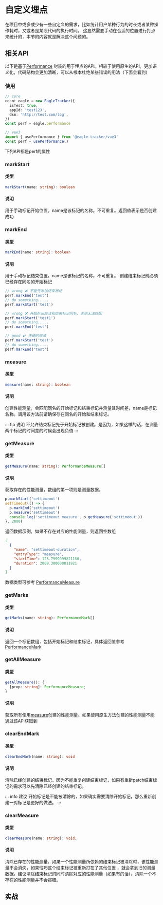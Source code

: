 # 自定义埋点
在项目中或多或少有一些自定义的需求，比如统计用户某种行为的时长或者某种操作耗时，又或者是某段代码的执行时间。
这显然需要手动在合适的位置进行打点来统计的，本节的内容就是解决这个问题的。
## 相关API
以下是基于[Performance](https://developer.mozilla.org/zh-CN/docs/Web/API/Performance_API/User_timing)
封装的用于埋点的API。相较于使用原生的API，更加语义化，代码结构会更加清晰，可以从根本杜绝某些错误的用法（下面会看到）

### 使用
```typescript
// core
cosnt eagle = new EagleTracker({
  isTest: true,
  appId: 'test123',
  dsn: 'http://test.com/log',
})
const perf = eagle.performance

// vue3
import { usePerformance } from '@eagle-tracker/vue3'
const perf = usePerformance()
```
下列API都是perf的属性

### markStart
#### 类型
```typescript
markStart(name: string): boolean
```
#### 说明
用于手动标记开始位置。name是该标记的名称，不可重复。返回值表示是否创建成功

### markEnd
#### 类型
```typescript
markEnd(name: string): boolean
```
#### 说明
用于手动标记结束位置。name是该标记的名称，不可重复。
创建结束标记前必须已经存在同名的开始标记
```typescript
// wrong ❌ 不能先添加结束标记
perf.markEnd('test')
// do something.....
perf.markStart('test')

// wrong ❌ 开始标记应该和结束标记同名，否则无法匹配
perf.markStart('test1')
// do something.....
perf.markEnd('test')

// good ✔️ 正确的做法
perf.markStart('test')
// do something.....
perf.markEnd('test')
```

### measure
#### 类型
```typescript
measure(name: string): boolean
```
#### 说明
创建性能测量，会匹配同名的开始标记和结束标记并测量其时间差，name是标记名称。调用该方法前请确保存在同名的开始和结束标记。

::: tip 说明
不允许结束标记先于开始标记被创建。是因为，如果这样的话，在测量两个标记的时间差的时候会出现负值
:::

### getMeasure
#### 类型
```typescript
getMeasure(name: string): PerformanceMeasure[]
```
#### 说明
获取存在的性能测量，数组的第一项则是测量数据。

```typescript
p.markStart('settimeout')
setTimeout(() => {
  p.markEnd('settimeout')
  p.measure('settimeout')
  console.log('settimeout measure', p.getMeasure('settimeout'))
}, 2000)
```
返回数据示例，如果不存在对应的性能测量，则返回空数组
```json
[
  {
    "name": "settimeout-duration",
    "entryType": "measure",
    "startTime": 123.7999999821186,
    "duration": 2009.300000011921
  }
]
```
数据类型可参考 [PerformanceMeasure](https://developer.mozilla.org/en-US/docs/Web/API/PerformanceMeasure)

### getMarks
#### 类型
```typescript
getMarks(name: string): PerformanceMark[]
```
#### 说明
返回一个标记数组，包括开始标记和结束标记，具体返回值参考 [PerformanceMark](https://developer.mozilla.org/en-US/docs/Web/API/PerformanceMark)


### getAllMeasure
#### 类型
```typescript
getAllMeasure(): {
  [prop: string]: PerformanceMeasure;
}
```
#### 说明
获取所有使用[measure](#measure)创建的性能测量。如果使用原生方法创建的性能测量不能通过该API获取到

### clearEndMark
#### 类型
```typescript
clearEndMark(name: string): void
```
#### 说明
清除已经创建的结束标记。因为不能重复创建结束标记，如果有重新patch结束标记的需求可以先清除已经创建的结束标记。

::: info 建议
开始标记是不能被清除的，如果确实需要清除开始标记，那么重新创建一对标记是更好的做法。
:::

### clearMeasure
#### 类型
```typescript
clearMeasure(name: string): void;
```
#### 说明
清除已存在的性能测量。如果一个性能测量所依赖的结束标记被清除时，该性能测量不会消失，如果恰巧这个结束标记被重新打在了其他位置
，就会拿到旧的测量数据。建议清除结束标记的同时清除对应的性能测量（如果有的话），清除一个不存在的性能测量并不会报错。


## 实战